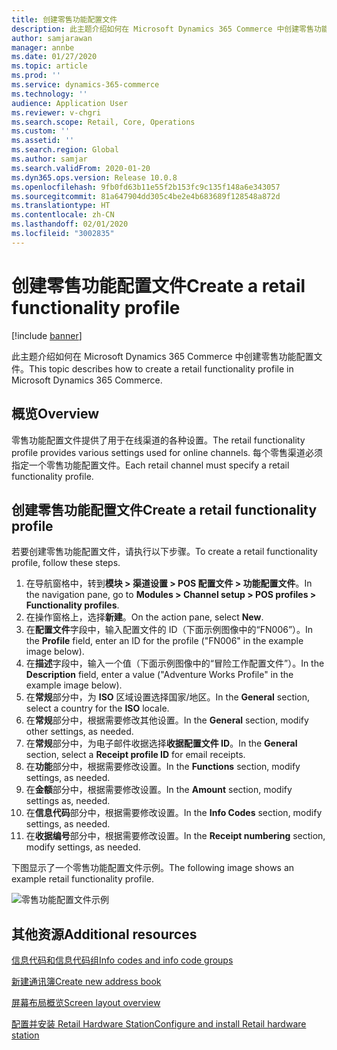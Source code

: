 ```yaml
---
title: 创建零售功能配置文件
description: 此主题介绍如何在 Microsoft Dynamics 365 Commerce 中创建零售功能配置文件。
author: samjarawan
manager: annbe
ms.date: 01/27/2020
ms.topic: article
ms.prod: ''
ms.service: dynamics-365-commerce
ms.technology: ''
audience: Application User
ms.reviewer: v-chgri
ms.search.scope: Retail, Core, Operations
ms.custom: ''
ms.assetid: ''
ms.search.region: Global
ms.author: samjar
ms.search.validFrom: 2020-01-20
ms.dyn365.ops.version: Release 10.0.8
ms.openlocfilehash: 9fb0fd63b11e55f2b153fc9c135f148a6e343057
ms.sourcegitcommit: 81a647904dd305c4be2e4b683689f128548a872d
ms.translationtype: HT
ms.contentlocale: zh-CN
ms.lasthandoff: 02/01/2020
ms.locfileid: "3002835"
---
```

# <a name="create-a-retail-functionality-profile"></a><span data-ttu-id="c4da3-103">创建零售功能配置文件</span><span class="sxs-lookup"><span data-stu-id="c4da3-103">Create a retail functionality profile</span></span>


[!include [banner](includes/banner.md)]

<span data-ttu-id="c4da3-104">此主题介绍如何在 Microsoft Dynamics 365 Commerce 中创建零售功能配置文件。</span><span class="sxs-lookup"><span data-stu-id="c4da3-104">This topic describes how to create a retail functionality profile in Microsoft Dynamics 365 Commerce.</span></span>

## <a name="overview"></a><span data-ttu-id="c4da3-105">概览</span><span class="sxs-lookup"><span data-stu-id="c4da3-105">Overview</span></span>

<span data-ttu-id="c4da3-106">零售功能配置文件提供了用于在线渠道的各种设置。</span><span class="sxs-lookup"><span data-stu-id="c4da3-106">The retail functionality profile provides various settings used for online channels.</span></span> <span data-ttu-id="c4da3-107">每个零售渠道必须指定一个零售功能配置文件。</span><span class="sxs-lookup"><span data-stu-id="c4da3-107">Each retail channel must specify a retail functionality profile.</span></span>

## <a name="create-a-retail-functionality-profile"></a><span data-ttu-id="c4da3-108">创建零售功能配置文件</span><span class="sxs-lookup"><span data-stu-id="c4da3-108">Create a retail functionality profile</span></span>

<span data-ttu-id="c4da3-109">若要创建零售功能配置文件，请执行以下步骤。</span><span class="sxs-lookup"><span data-stu-id="c4da3-109">To create a retail functionality profile, follow these steps.</span></span>

1. <span data-ttu-id="c4da3-110">在导航窗格中，转到**模块 \> 渠道设置 \> POS 配置文件 \> 功能配置文件**。</span><span class="sxs-lookup"><span data-stu-id="c4da3-110">In the navigation pane, go to **Modules \> Channel setup \> POS profiles \> Functionality profiles**.</span></span>
1. <span data-ttu-id="c4da3-111">在操作窗格上，选择**新建**。</span><span class="sxs-lookup"><span data-stu-id="c4da3-111">On the action pane, select **New**.</span></span>
1. <span data-ttu-id="c4da3-112">在**配置文件**字段中，输入配置文件的 ID（下面示例图像中的“FN006”）。</span><span class="sxs-lookup"><span data-stu-id="c4da3-112">In the **Profile** field, enter an ID for the profile ("FN006" in the example image below).</span></span>
1. <span data-ttu-id="c4da3-113">在**描述**字段中，输入一个值（下面示例图像中的“冒险工作配置文件”）。</span><span class="sxs-lookup"><span data-stu-id="c4da3-113">In the **Description** field, enter a value ("Adventure Works Profile" in the example image below).</span></span>
1. <span data-ttu-id="c4da3-114">在**常规**部分中，为 **ISO** 区域设置选择国家/地区。</span><span class="sxs-lookup"><span data-stu-id="c4da3-114">In the **General** section, select a country for the **ISO** locale.</span></span>
1. <span data-ttu-id="c4da3-115">在**常规**部分中，根据需要修改其他设置。</span><span class="sxs-lookup"><span data-stu-id="c4da3-115">In the **General** section, modify other settings, as needed.</span></span>
1. <span data-ttu-id="c4da3-116">在**常规**部分中，为电子邮件收据选择**收据配置文件 ID**。</span><span class="sxs-lookup"><span data-stu-id="c4da3-116">In the **General** section, select a **Receipt profile ID** for email receipts.</span></span>
1. <span data-ttu-id="c4da3-117">在**功能**部分中，根据需要修改设置。</span><span class="sxs-lookup"><span data-stu-id="c4da3-117">In the **Functions** section, modify settings, as needed.</span></span>
1. <span data-ttu-id="c4da3-118">在**金额**部分中，根据需要修改设置。</span><span class="sxs-lookup"><span data-stu-id="c4da3-118">In the **Amount** section, modify settings as, needed.</span></span>
1. <span data-ttu-id="c4da3-119">在**信息代码**部分中，根据需要修改设置。</span><span class="sxs-lookup"><span data-stu-id="c4da3-119">In the **Info Codes** section, modify settings, as needed.</span></span>
1. <span data-ttu-id="c4da3-120">在**收据编号**部分中，根据需要修改设置。</span><span class="sxs-lookup"><span data-stu-id="c4da3-120">In the **Receipt numbering** section, modify settings, as needed.</span></span> 
  
<span data-ttu-id="c4da3-121">下图显示了一个零售功能配置文件示例。</span><span class="sxs-lookup"><span data-stu-id="c4da3-121">The following image shows an example retail functionality profile.</span></span>
  
![零售功能配置文件示例](media/retail-functionality-profile.png)

## <a name="additional-resources"></a><span data-ttu-id="c4da3-123">其他资源</span><span class="sxs-lookup"><span data-stu-id="c4da3-123">Additional resources</span></span>

[<span data-ttu-id="c4da3-124">信息代码和信息代码组</span><span class="sxs-lookup"><span data-stu-id="c4da3-124">Info codes and info code groups</span></span>](info-codes-retail.md)           

[<span data-ttu-id="c4da3-125">新建通讯簿</span><span class="sxs-lookup"><span data-stu-id="c4da3-125">Create new address book</span></span>](new-address-book.md) 

[<span data-ttu-id="c4da3-126">屏幕布局概览</span><span class="sxs-lookup"><span data-stu-id="c4da3-126">Screen layout overview</span></span>](pos-screen-layouts.md)       

[<span data-ttu-id="c4da3-127">配置并安装 Retail Hardware Station</span><span class="sxs-lookup"><span data-stu-id="c4da3-127">Configure and install Retail hardware station</span></span>](retail-hardware-station-configuration-installation.md) 
